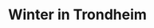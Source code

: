 ---
title: Winter in Trondheim
takenAt: '2022-02-27T16:46:24.000Z'
license: CC BY-ND 4.0
geo:
  lat: 63.43526871800059
  lng: 10.407200409175882
video:
  youtube: kz66MlxtdHM
tags:
  - Trondheim

---